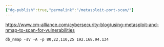 ```yaml
---
{"dg-publish":true,"permalink":"/metasploit-port-scan/"}
---
```


https://www.cm-alliance.com/cybersecurity-blog/using-metasploit-and-nmap-to-scan-for-vulnerabilities

```msfconsole
db_nmap -sV -A -p 80,22,110,25 192.168.94.134
```